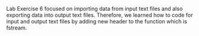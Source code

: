 Lab Exercise 6 focused on importing data from input text files and also exporting data into output text files. Therefore, we learned how to code for input and output text files by adding new header to the function which is fstream.
